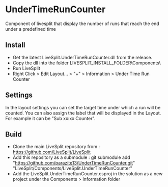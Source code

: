 # UnderTimeRunCounter
Component of livesplit that display the number of runs that reach the end under a predefined time

## Install

 - Get the latest LiveSplit.UnderTimeRunCounter.dll from the release.
 - Copy the dll into the folder LIVESPLIT_INSTALL_FOLDER\Components\
 - Run LiveSplit
 - Right Click > Edit Layout... > "+" > Information > Under Time Run Counter

## Settings

In the layout settings you can set the target time under which a run will be counted. 
You can also assign the label that will be displayed in the Layout. For example it can be "Sub xx:xx Counter".

## Build

 - Clone the main LiveSplit repository from : https://github.com/LiveSplit/LiveSplit
 - Add this repository as a submodule : git submodule add "https://github.com/parazite13/UnderTimeRunCounter.git" "LiveSplit/Components/LiveSplit.UnderTimeRunCounter"
 - Add the LiveSplit.UnderTimeRunCounter.csproj in the solution as a new project under the Components > Information folder